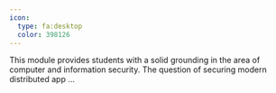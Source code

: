 ```yaml
---
icon:
  type: fa:desktop
  color: 398126
---
```


This module provides students with a solid grounding in the area of computer and information security. The question of securing modern distributed app ... 
